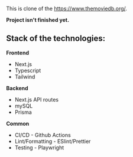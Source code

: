This is clone of the https://www.themoviedb.org/.

**Project isn't finished yet.**

## Stack of the technologies:

**Frontend**
- Next.js
- Typescript
- Tailwind

**Backend**
- Next.js API routes
- mySQL
- Prisma

**Common**
- CI/CD - Github Actions
- Lint/Formatting - ESlint/Prettier
- Testing - Playwright
